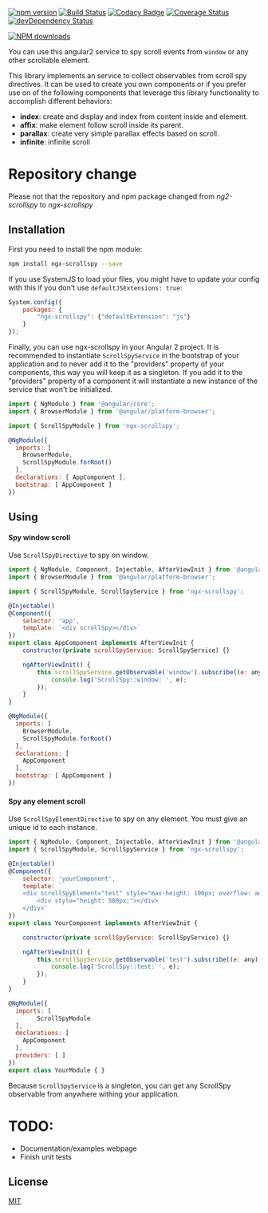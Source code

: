 [![npm version](https://img.shields.io/npm/v/ngx-scrollspy.svg?style=flat)](https://www.npmjs.com/package/ngx-scrollspy)
[![Build Status](https://img.shields.io/travis/JonnyBGod/ngx-scrollspy/master.svg?style=flat)](https://travis-ci.org/JonnyBGod/ngx-scrollspy)
[![Codacy Badge](https://api.codacy.com/project/badge/Grade/fc203d3b26f745b4af0251228dde6b2e)](https://www.codacy.com/app/jonnybgod/ngx-scrollspy?utm_source=github.com&amp;utm_medium=referral&amp;utm_content=JonnyBGod/ngx-scrollspy&amp;utm_campaign=Badge_Grade)
[![Coverage Status](https://coveralls.io/repos/github/JonnyBGod/ngx-scrollspy/badge.svg?branch=master)](https://coveralls.io/github/JonnyBGod/ngx-scrollspy?branch=master)
[![devDependency Status](https://david-dm.org/JonnyBGod/ngx-scrollspy/dev-status.svg)](https://david-dm.org/JonnyBGod/ngx-scrollspy#info=devDependencies)

[![NPM downloads](https://img.shields.io/npm/dm/ngx-scrollspy.svg)](https://npmjs.org/package/ngx-scrollspy)

You can use this angular2 service to spy scroll events from ```window``` or any other scrollable element.

This library implements an service to collect observables from scroll spy directives. It can be used to create you own components or if you prefer use on of the following components that leverage this library functionality to accomplish different behaviors:

* **index**: create and display and index from content inside and element.
* **affix**: make element follow scroll inside its parent.
* **parallax**: create very simple parallax effects based on scroll.
* **infinite**: infinite scroll

# Repository change

Please not that the repository and npm package changed from *ng2-scrollspy* to *ngx-scrollspy*

## Installation
First you need to install the npm module:
```sh
npm install ngx-scrollspy --save
```

If you use SystemJS to load your files, you might have to update your config with this if you don't use `defaultJSExtensions: true`:
```js
System.config({
	packages: {
		"ngx-scrollspy": {"defaultExtension": "js"}
	}
});
```

Finally, you can use ngx-scrollspy in your Angular 2 project.
It is recommended to instantiate `ScrollSpyService` in the bootstrap of your application and to never add it to the "providers" property of your components, this way you will keep it as a singleton.
If you add it to the "providers" property of a component it will instantiate a new instance of the service that won't be initialized.

```js
import { NgModule } from '@angular/core';
import { BrowserModule } from '@angular/platform-browser';

import { ScrollSpyModule } from 'ngx-scrollspy';

@NgModule({
  imports: [
  	BrowserModule,
  	ScrollSpyModule.forRoot()
  ],
  declarations: [ AppComponent ], 
  bootstrap: [ AppComponent ]
})
```

## Using

#### Spy window scroll

Use ```ScrollSpyDirective``` to spy on window.

```js
import { NgModule, Component, Injectable, AfterViewInit } from '@angular/core';
import { BrowserModule } from '@angular/platform-browser';

import { ScrollSpyModule, ScrollSpyService } from 'ngx-scrollspy';

@Injectable()
@Component({
	selector: 'app',
	template: `<div scrollSpy></div>`
})
export class AppComponent implements AfterViewInit {
	constructor(private scrollSpyService: ScrollSpyService) {}

	ngAfterViewInit() {
		this.scrollSpyService.getObservable('window').subscribe((e: any) => {
			console.log('ScrollSpy::window: ', e);
		});
	}
}

@NgModule({
  imports: [
  	BrowserModule,
  	ScrollSpyModule.forRoot()
  ],
  declarations: [
  	AppComponent
  ], 
  bootstrap: [ AppComponent ]
})
```

#### Spy any element scroll

Use ```ScrollSpyElementDirective``` to spy on any element. You must give an unique id to each instance.

```js
import { NgModule, Component, Injectable, AfterViewInit } from '@angular/core';
import { ScrollSpyModule, ScrollSpyService } from 'ngx-scrollspy';

@Injectable()
@Component({
	selector: 'yourComponent',
	template: `
	<div scrollSpyElement="test" style="max-height: 100px; overflow: auto;">
		<div style="height: 500px;"></div>
	</div>`
})
export class YourComponent implements AfterViewInit {

	constructor(private scrollSpyService: ScrollSpyService) {}

	ngAfterViewInit() {
		this.scrollSpyService.getObservable('test').subscribe((e: any) => {
			console.log('ScrollSpy::test: ', e);
		});
	}
}

@NgModule({
  imports: [
		ScrollSpyModule
  ],
  declarations: [
  	AppComponent
  ], 
  providers: [ ] 
})
export class YourModule { }
```

Because ```ScrollSpyService``` is a singleton, you can get any ScrollSpy observable from anywhere withing your application.

# TODO:

* Documentation/examples webpage
* Finish unit tests

## License

[MIT](LICENSE)
